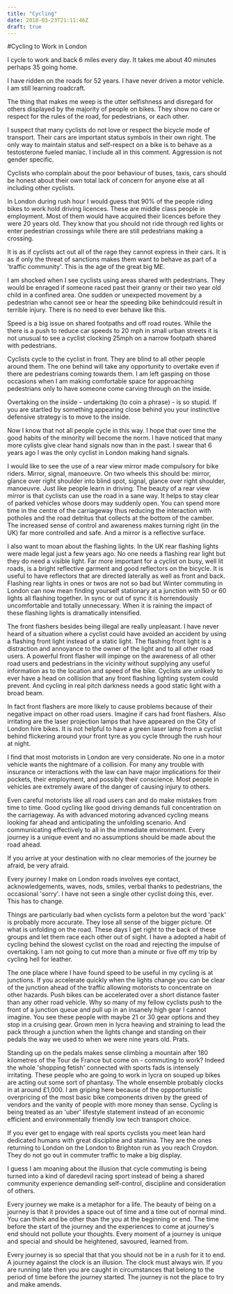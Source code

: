 ```yaml
---
title: "Cycling"
date: 2018-03-23T21:11:46Z
draft: true
---
```


#Cycling to Work in London

I cycle to work and back 6 miles every day.  It takes me about 40 minutes perhaps 35 going home.

I have ridden on the roads for 52 years.  I have never driven a motor vehicle.  I am still learning roadcraft.

The thing that makes me weep is the utter selfishness and disregard for others displayed by the majority of people on bikes.  They show no care or respect for the rules of the road, for pedestrians, or each other.

I suspect that many cyclists do not love or respect the bicycle mode of transport.   Their cars are important status symbols in their own right.  The only way to maintain status and self-respect on a bike is to behave as a testosterone fueled maniac.  I include all in this comment.  Aggression is not gender specific.

Cyclists who complain about the poor behaviour of buses, taxis, cars should be honest about their own total lack of concern for anyone else at all including other cyclists.

In London during rush hour I would guess that 90% of the people riding bikes to work hold driving licences.  These are middle class people in employment.  Most of them would have acquired their licences before they were 20 years old.  They know that you should not ride through red lights or enter pedestrian crossings while there are still pedestrians making a crossing.

It is as if cyclists act out all of the rage they cannot express in their cars.  It is as if only the threat of sanctions makes them want to behave as part of a 'traffic community'.  This is the age of the great big ME.

I am shocked when I see cyclists using areas shared with pedestrians.   They would be enraged if someone raced past their granny or their two year old child in a confined area.  One sudden or unexpected movement by a pedestrian who cannot see or hear the speeding bike behindcould result in terrible injury.  There is no need to ever behave like this.

Speed is a big issue on shared footpaths and off road routes.  While the there is a push to reduce car speeds to 20 mph in small urban streets it is not unusual to see a cyclist clocking 25mph on a narrow footpath shared with pedestrians.

Cyclists cycle to the cyclist in front.  They are blind to all other people around them.  The one behind will take any opportunity to overtake even if there are pedestrians coming towards them.  I am left gasping on those occasions when I am making comfortable space for approaching pedestrians only to have someone come carving through on the inside.  

Overtaking on the inside - undertaking (to coin a phrase) - is so stupid.  If you are startled by something appearing close behind you your instinctive defensive strategy is to move to the inside.

Now I know that not all people cycle in this way.  I hope that over time the good habits of the minority will become the norm.  I have noticed that many more cylists give clear hand signals now than in the past.  I swear that 6 years ago I was the only cyclist in London making hand signals.

I would like to see the use of a rear view mirror made compulsory for bike riders.  Mirror, signal,  manoeuvre.  On two wheels this should be: mirror, glance over right shoulder into blind spot, signal, glance over right shoulder, manoeuvre. Just like people learn in driving.  The beauty of a rear view mirror is that cyclists can use the road in a sane way.  It helps to stay clear of parked vehicles whose doors may suddenly open.  You can spend more time in the centre of the carriageway thus reducing the interaction with potholes and the road detritus that collects at the bottom of the camber.  The increased sense of control and awareness makes turning right (in the UK) far more controlled and safe.  And a mirror is a reflective surface.

I also want to moan about the flashing lights.  In the UK rear flashing lights were made legal just a few years ago.  No one needs a flashing rear light but they do need a visible light.  Far more important for a cyclist on busy, well lit roads, is a bright reflective garment and good reflectors on the bicycle.  It is useful to have reflectors that are directed laterally as well as front and back.   Flashing rear lights in ones or twos are not so bad but Winter commuting in London can now mean finding yourself stationary at a junction with 50 or 60 lights all flashing together.  In sync or out of sync it is horrendously uncomfortable and totally unnecessary.  When it is raining the impact of these flashing lights is dramatically intensified.

The front flashers besides being illegal are really unpleasant.  I have never heard of a situation where a cyclist could have avoided an accident by using a flashing front light instead of a static light.  The flashing front light is a distraction and annoyance to the owner of the light and to all other road users.  A powerful front flasher will impinge on the awareness of all other road users and pedestrians in the vicinity without supplying any useful information as to the location and speed of the bike.  Cyclists are unlikely to ever have a head on collision that any front flashing lighting system could prevent.  And cycling in real pitch darkness needs a good static light with a broad beam.

In fact front flashers are more likely to cause problems because of their negative impact on other road users.  Imagine if cars had front flashers.  Also irritating are the laser projection lamps that have appeared on the City of London hire bikes.  It is not helpful to have a green laser lamp from a cyclist behind flickering around your front tyre as you cycle through the rush hour at night.

I find that most motorists in London are very considerate.  No one in a motor vehicle wants the nightmare of a collision.  For many any trouble with insurance or interactions with the law can have major implications for their pockets, their employment, and possibly their conscience.  Most people in vehicles are extremely aware of the danger of causing injury to others.  

Even careful motorists like all road users can and do make mistakes from time to time.  Good cycling like good driving demands full concentration on the carriageway.  As with advanced motoring advanced cycling means looking far ahead and anticipating the unfolding scenario.  And communicating effectively to all in the immediate environment.  Every journey is a unique event and no assumptions should be made about the road ahead.

If you arrive at your destination with no clear memories of the journey be afraid, be very afraid.

Every journey I make on London roads involves eye contact, acknowledgements, waves, nods, smiles, verbal thanks to pedestrians, the occasional 'sorry'.  I have not seen a single other cyclist doing this, ever.  This has to change.

Things are particularly bad when cyclists form a peloton but the word 'pack' is probably more accurate.  They lose all sense of the bigger picture.  Of what is unfolding on the road.  These days I get right to the back of these groups and let them race each other out of sight.  I have a adopted a habit of cycling behind the slowest cyclist on the road and rejecting the impulse of overtaking.  I am not going to cut more than a minute or five off my trip by cycling hell for leather.

The one place where I have found speed to be useful in my cycling is at junctions.  If you accelerate quickly when the lights change you can be clear of the junction ahead of the traffic allowing motorists to concentrate on other hazards.  Push bikes can be accelerated over a short distance faster than any other road vehicle.  Why so many of my fellow cyclists push to the front of a junction queue and pull up in an insanely high gear I cannot imagine.  You see these people with maybe 21 or 30 gear options and they stop in a cruising gear.  Grown men in lycra heaving and straining to lead the pack through a junction when the lights change and standing on their pedals the way we used to when we were nine years old.  Prats.

Standing up on the pedals makes sense climbing a mountain after 180 kilometres of the Tour de France but come on - commuting to work?   Indeed the whole 'shopping fetish' connected with sports fads is intensely irritating.  These people who are going to work in lycra on souped up bikes are acting out some sort of phantasy.  The whole ensemble probably clocks in at around £1,000.  I am griping here because of the oppportunistic overpricing of the most basic bike components driven by the greed of vendors and the vanity of people with more money than sense.  Cycling is being treated as an 'uber' lifestyle statement instead of an economic efficient and environmentally friendly low tech transport choice.


If you ever get to engage with real sports cyclists you meet lean hard dedicated humans with great discipline and stamina.    They are the ones returning to London on the London to Brighton run as you reach Croydon.  They do not go out in commuter traffic to make a big display.

I guess I am moaning about the illusion that cycle commuting is being turned into a kind of daredevil racing sport instead of being a shared community experience demanding self-control, discipline and consideration of others.

Every journey we make is a metaphor for a life.  The beauty of being on a journey is that it provides a space out of time and a time out of normal mind.  You can think and be other than the you at the beginning or end.  The time before the start of the journey and the experiences to come at journey's end should not pollute your thoughts.   Every  moment of a journey is unique and special and should be heightened, savoured, learned from.

Every journey is so special that that you should not be in a rush for it to end.  A journey against the clock is an illusion.   The clock must always win.  If you are running late then you are caught in circumstances that belong to the period of time before the journey started.  The journey is not the place to try and make amends.

